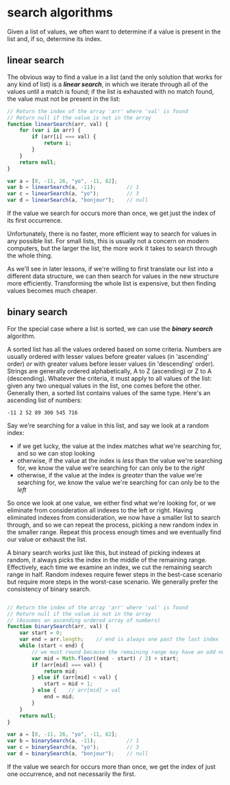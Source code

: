 # search algorithms

Given a list of values, we often want to determine if a value is present in the list and, if so, determine its index.

## linear search

The obvious way to find a value in a list (and the only solution that works for any kind of list) is a ***linear search***, in which we iterate through all of the values until a match is found; if the list is exhausted with no match found, the value must not be present in the list:

```javascript
// Return the index of the array 'arr' where 'val' is found
// Return null if the value is not in the array
function linearSearch(arr, val) {
    for (var i in arr) {
        if (arr[i] === val) {
            return i;
        }
    }
    return null;
}

var a = [8, -11, 26, "yo", -11, 82];
var b = linearSearch(a, -11);          // 1
var c = linearSearch(a, "yo");         // 3    
var d = linearSearch(a, "bonjour");    // null
```

If the value we search for occurs more than once, we get just the index of its first occurrence.

Unfortunately, there is no faster, more efficient way to search for values in any possible list. For small lists, this is usually not a concern on modern computers, but the larger the list, the more work it takes to search through the whole thing.

As we'll see in later lessons, if we're willing to first translate our list into a different data structure, we can then search for values in the new structure more efficiently. Transforming the whole list is expensive, but then finding values becomes much cheaper.

## binary search

For the special case where a list is sorted, we can use the ***binary search*** algorithm. 

A sorted list has all the values ordered based on some criteria. Numbers are usually ordered with lesser values before greater values (in 'ascending' order) *or* with greater values before lesser values (in 'descending' order). Strings are generally ordered alphabetically, A to Z (ascending) or Z to A (descending). Whatever the criteria, it must apply to all values of the list: given any two unequal values in the list, one comes before the other. Generally then, a sorted list contains values of the same type. Here's an ascending list of numbers:

```
-11 2 52 89 300 545 716
```

Say we're searching for a value in this list, and say we look at a random index:

 - if we get lucky, the value at the index matches what we're searching for, and so we can stop looking
 - otherwise, if the value at the index is *less* than the value we're searching for, we know the value we're searching for can only be to the *right*
 - otherwise, if the value at the index is *greater* than the value we're searching for, we know the value we're searching for can only be to the *left*

So once we look at one value, we either find what we're looking for, or we eliminate from consideration all indexes to the left or right. Having eliminated indexes from consideration, we now have a smaller list to search through, and so we can repeat the process, picking a new random index in the smaller range. Repeat this process enough times and we eventually find our value or exhaust the list.

A binary search works just like this, but instead of picking indexes at random, it always picks the index in the middle of the remaining range. Effectively, each time we examine an index, we cut the remaining search range in half. Random indexes require fewer steps in the best-case scenario but require more steps in the worst-case scenario. We generally prefer the consistency of binary search.

```javascript

// Return the index of the array 'arr' where 'val' is found
// Return null if the value is not in the array
// (Assumes an ascending ordered array of numbers)
function binarySearch(arr, val) {
    var start = 0;
    var end = arr.length;    // end is always one past the last index
    while (start < end) {
        // we must round because the remaining range may have an odd number of elements
        var mid = Math.floor((end - start) / 2) + start;
        if (arr[mid] === val) {
            return mid;
        } else if (arr[mid] < val) {
            start = mid + 1;
        } else {    // arr[mid] > val
            end = mid;
        }
    }
    return null;
}

var a = [8, -11, 26, "yo", -11, 82];
var b = binarySearch(a, -11);          // 1
var c = binarySearch(a, "yo");         // 3    
var d = binarySearch(a, "bonjour");    // null
```

If the value we search for occurs more than once, we get the index of just one occurrence, and not necessarily the first.